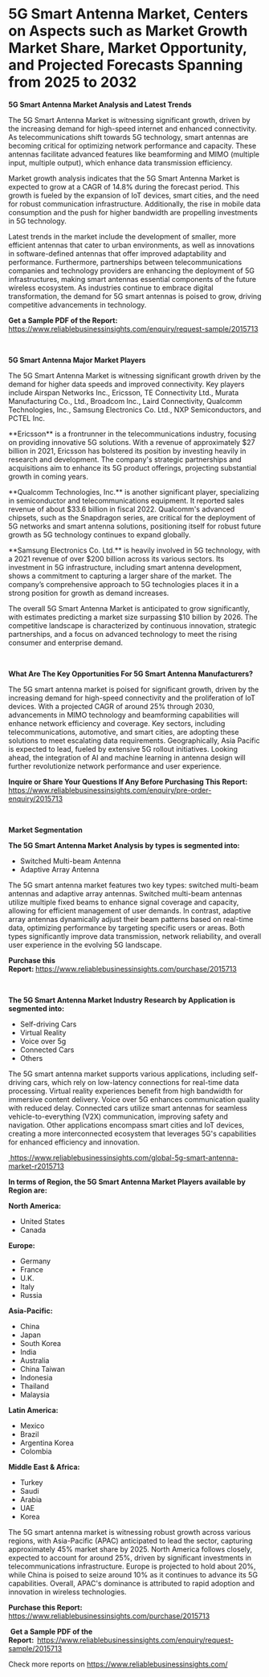 <p><h1>5G Smart Antenna Market, Centers on Aspects such as Market Growth Market Share, Market Opportunity, and Projected Forecasts Spanning from 2025 to 2032</h1></p><p><strong>5G Smart Antenna Market Analysis and Latest Trends</strong></p>
<p><p>The 5G Smart Antenna Market is witnessing significant growth, driven by the increasing demand for high-speed internet and enhanced connectivity. As telecommunications shift towards 5G technology, smart antennas are becoming critical for optimizing network performance and capacity. These antennas facilitate advanced features like beamforming and MIMO (multiple input, multiple output), which enhance data transmission efficiency.</p><p>Market growth analysis indicates that the 5G Smart Antenna Market is expected to grow at a CAGR of 14.8% during the forecast period. This growth is fueled by the expansion of IoT devices, smart cities, and the need for robust communication infrastructure. Additionally, the rise in mobile data consumption and the push for higher bandwidth are propelling investments in 5G technology.</p><p>Latest trends in the market include the development of smaller, more efficient antennas that cater to urban environments, as well as innovations in software-defined antennas that offer improved adaptability and performance. Furthermore, partnerships between telecommunications companies and technology providers are enhancing the deployment of 5G infrastructures, making smart antennas essential components of the future wireless ecosystem. As industries continue to embrace digital transformation, the demand for 5G smart antennas is poised to grow, driving competitive advancements in technology.</p></p>
<p><strong>Get a Sample PDF of the Report:&nbsp;</strong> <a href="https://www.reliablebusinessinsights.com/enquiry/request-sample/2015713?utm_campaign=2222&utm_medium=2&utm_source=Github&utm_content=ia&utm_term=11022025&utm_id=5g-smart-antenna">https://www.reliablebusinessinsights.com/enquiry/request-sample/2015713</a></p>
<p>&nbsp;</p>
<p><strong>5G Smart Antenna Major Market Players</strong></p>
<p><p>The 5G Smart Antenna Market is witnessing significant growth driven by the demand for higher data speeds and improved connectivity. Key players include Airspan Networks Inc., Ericsson, TE Connectivity Ltd., Murata Manufacturing Co., Ltd., Broadcom Inc., Laird Connectivity, Qualcomm Technologies, Inc., Samsung Electronics Co. Ltd., NXP Semiconductors, and PCTEL Inc.</p><p>**Ericsson** is a frontrunner in the telecommunications industry, focusing on providing innovative 5G solutions. With a revenue of approximately $27 billion in 2021, Ericsson has bolstered its position by investing heavily in research and development. The company's strategic partnerships and acquisitions aim to enhance its 5G product offerings, projecting substantial growth in coming years.</p><p>**Qualcomm Technologies, Inc.** is another significant player, specializing in semiconductor and telecommunications equipment. It reported sales revenue of about $33.6 billion in fiscal 2022. Qualcomm's advanced chipsets, such as the Snapdragon series, are critical for the deployment of 5G networks and smart antenna solutions, positioning itself for robust future growth as 5G technology continues to expand globally.</p><p>**Samsung Electronics Co. Ltd.** is heavily involved in 5G technology, with a 2021 revenue of over $200 billion across its various sectors. Its investment in 5G infrastructure, including smart antenna development, shows a commitment to capturing a larger share of the market. The company’s comprehensive approach to 5G technologies places it in a strong position for growth as demand increases.</p><p>The overall 5G Smart Antenna Market is anticipated to grow significantly, with estimates predicting a market size surpassing $10 billion by 2026. The competitive landscape is characterized by continuous innovation, strategic partnerships, and a focus on advanced technology to meet the rising consumer and enterprise demand.</p></p>
<p>&nbsp;</p>
<p><strong>What Are The Key Opportunities For 5G Smart Antenna Manufacturers?</strong></p>
<p><p>The 5G smart antenna market is poised for significant growth, driven by the increasing demand for high-speed connectivity and the proliferation of IoT devices. With a projected CAGR of around 25% through 2030, advancements in MIMO technology and beamforming capabilities will enhance network efficiency and coverage. Key sectors, including telecommunications, automotive, and smart cities, are adopting these solutions to meet escalating data requirements. Geographically, Asia Pacific is expected to lead, fueled by extensive 5G rollout initiatives. Looking ahead, the integration of AI and machine learning in antenna design will further revolutionize network performance and user experience.</p></p>
<p><strong>Inquire or Share Your Questions If Any Before Purchasing This Report:</strong> <a href="https://www.reliablebusinessinsights.com/enquiry/pre-order-enquiry/2015713?utm_campaign=2222&utm_medium=2&utm_source=Github&utm_content=ia&utm_term=11022025&utm_id=5g-smart-antenna">https://www.reliablebusinessinsights.com/enquiry/pre-order-enquiry/2015713</a></p>
<p>&nbsp;</p>
<p><strong>Market Segmentation</strong></p>
<p><strong>The 5G Smart Antenna Market Analysis by types is segmented into:</strong></p>
<p><ul><li>Switched Multi-beam Antenna</li><li>Adaptive Array Antenna</li></ul></p>
<p><p>The 5G smart antenna market features two key types: switched multi-beam antennas and adaptive array antennas. Switched multi-beam antennas utilize multiple fixed beams to enhance signal coverage and capacity, allowing for efficient management of user demands. In contrast, adaptive array antennas dynamically adjust their beam patterns based on real-time data, optimizing performance by targeting specific users or areas. Both types significantly improve data transmission, network reliability, and overall user experience in the evolving 5G landscape.</p></p>
<p><strong>Purchase this Report:&nbsp;</strong><a href="https://www.reliablebusinessinsights.com/purchase/2015713?utm_campaign=2222&utm_medium=2&utm_source=Github&utm_content=ia&utm_term=11022025&utm_id=5g-smart-antenna">https://www.reliablebusinessinsights.com/purchase/2015713</a></p>
<p>&nbsp;</p>
<p><strong>The 5G Smart Antenna Market Industry Research by Application is segmented into:</strong></p>
<p><ul><li>Self-driving Cars</li><li>Virtual Reality</li><li>Voice over 5g</li><li>Connected Cars</li><li>Others</li></ul></p>
<p><p>The 5G smart antenna market supports various applications, including self-driving cars, which rely on low-latency connections for real-time data processing. Virtual reality experiences benefit from high bandwidth for immersive content delivery. Voice over 5G enhances communication quality with reduced delay. Connected cars utilize smart antennas for seamless vehicle-to-everything (V2X) communication, improving safety and navigation. Other applications encompass smart cities and IoT devices, creating a more interconnected ecosystem that leverages 5G's capabilities for enhanced efficiency and innovation.</p></p>
<p><a href="https://www.reliablebusinessinsights.com/global-5g-smart-antenna-market-r2015713?utm_campaign=2222&utm_medium=2&utm_source=Github&utm_content=ia&utm_term=11022025&utm_id=5g-smart-antenna">&nbsp;https://www.reliablebusinessinsights.com/global-5g-smart-antenna-market-r2015713</a></p>
<p><strong>In terms of Region, the 5G Smart Antenna Market Players available by Region are:</strong></p>
<p>
    <p> <strong> North America: </strong>
        <ul>
            <li>United States</li>
            <li>Canada</li>
        </ul>
        </p> 
    <p> <strong> Europe: </strong>
        <ul>
            <li>Germany</li>
            <li>France</li>
            <li>U.K.</li>
            <li>Italy</li>
            <li>Russia</li>
        </ul>
        </p> 
    <p> <strong> Asia-Pacific: </strong>
        <ul>
            <li>China</li>
            <li>Japan</li>
            <li>South Korea</li>
            <li>India</li>
            <li>Australia</li>
            <li>China Taiwan</li>
            <li>Indonesia</li>
            <li>Thailand</li>
            <li>Malaysia</li>
        </ul>
        </p> 
    <p> <strong> Latin America: </strong>
        <ul>
            <li>Mexico</li>
            <li>Brazil</li>
            <li>Argentina Korea</li>
            <li>Colombia</li>
        </ul>
        </p> 
    <p> <strong> Middle East & Africa: </strong>
        <ul>
            <li>Turkey</li>
            <li>Saudi</li>
            <li>Arabia</li>
            <li>UAE</li>
            <li>Korea</li>
        </ul>
    </p>
    </p>
<p><p>The 5G smart antenna market is witnessing robust growth across various regions, with Asia-Pacific (APAC) anticipated to lead the sector, capturing approximately 45% market share by 2025. North America follows closely, expected to account for around 25%, driven by significant investments in telecommunications infrastructure. Europe is projected to hold about 20%, while China is poised to seize around 10% as it continues to advance its 5G capabilities. Overall, APAC's dominance is attributed to rapid adoption and innovation in wireless technologies.</p></p>
<p><strong>Purchase this Report: </strong><a href="https://www.reliablebusinessinsights.com/purchase/2015713?utm_campaign=2222&utm_medium=2&utm_source=Github&utm_content=ia&utm_term=11022025&utm_id=5g-smart-antenna">https://www.reliablebusinessinsights.com/purchase/2015713</a></p>
<p>&nbsp;<strong>Get a Sample PDF of the Report:&nbsp;&nbsp;</strong><a href="https://www.reliablebusinessinsights.com/enquiry/request-sample/2015713?utm_campaign=2222&utm_medium=2&utm_source=Github&utm_content=ia&utm_term=11022025&utm_id=5g-smart-antenna">https://www.reliablebusinessinsights.com/enquiry/request-sample/2015713</a></p>
<p><strong></strong></p>
<p>Check more reports on <a href="https://www.reliablebusinessinsights.com/?utm_campaign=2222&utm_medium=2&utm_source=Github&utm_content=ia&utm_term=11022025&utm_id=5g-smart-antenna">https://www.reliablebusinessinsights.com/</a></p>